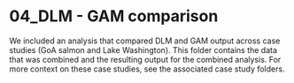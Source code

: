 # 04_DLM - GAM comparison

We included an analysis that compared DLM and GAM output across case studies (GoA salmon and Lake Washington). This folder contains the data that was combined and the resulting output for the combined analysis. For more context on these case studies, see the associated case study folders.